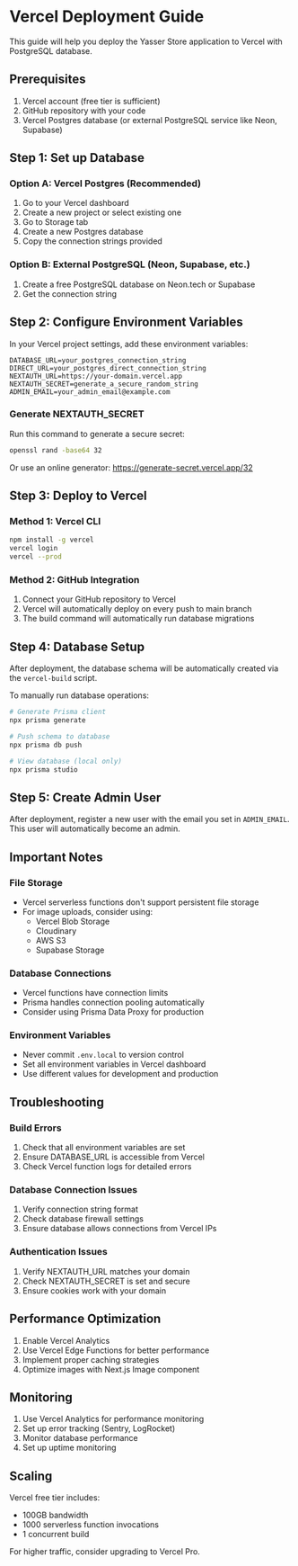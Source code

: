 # Vercel Deployment Guide

This guide will help you deploy the Yasser Store application to Vercel with PostgreSQL database.

## Prerequisites

1. Vercel account (free tier is sufficient)
2. GitHub repository with your code
3. Vercel Postgres database (or external PostgreSQL service like Neon, Supabase)

## Step 1: Set up Database

### Option A: Vercel Postgres (Recommended)

1. Go to your Vercel dashboard
2. Create a new project or select existing one
3. Go to Storage tab
4. Create a new Postgres database
5. Copy the connection strings provided

### Option B: External PostgreSQL (Neon, Supabase, etc.)

1. Create a free PostgreSQL database on Neon.tech or Supabase
2. Get the connection string

## Step 2: Configure Environment Variables

In your Vercel project settings, add these environment variables:

```
DATABASE_URL=your_postgres_connection_string
DIRECT_URL=your_postgres_direct_connection_string
NEXTAUTH_URL=https://your-domain.vercel.app
NEXTAUTH_SECRET=generate_a_secure_random_string
ADMIN_EMAIL=your_admin_email@example.com
```

### Generate NEXTAUTH_SECRET

Run this command to generate a secure secret:

```bash
openssl rand -base64 32
```

Or use an online generator: https://generate-secret.vercel.app/32

## Step 3: Deploy to Vercel

### Method 1: Vercel CLI

```bash
npm install -g vercel
vercel login
vercel --prod
```

### Method 2: GitHub Integration

1. Connect your GitHub repository to Vercel
2. Vercel will automatically deploy on every push to main branch
3. The build command will automatically run database migrations

## Step 4: Database Setup

After deployment, the database schema will be automatically created via the `vercel-build` script.

To manually run database operations:

```bash
# Generate Prisma client
npx prisma generate

# Push schema to database
npx prisma db push

# View database (local only)
npx prisma studio
```

## Step 5: Create Admin User

After deployment, register a new user with the email you set in `ADMIN_EMAIL`. This user will automatically become an admin.

## Important Notes

### File Storage

- Vercel serverless functions don't support persistent file storage
- For image uploads, consider using:
  - Vercel Blob Storage
  - Cloudinary
  - AWS S3
  - Supabase Storage

### Database Connections

- Vercel functions have connection limits
- Prisma handles connection pooling automatically
- Consider using Prisma Data Proxy for production

### Environment Variables

- Never commit `.env.local` to version control
- Set all environment variables in Vercel dashboard
- Use different values for development and production

## Troubleshooting

### Build Errors

1. Check that all environment variables are set
2. Ensure DATABASE_URL is accessible from Vercel
3. Check Vercel function logs for detailed errors

### Database Connection Issues

1. Verify connection string format
2. Check database firewall settings
3. Ensure database allows connections from Vercel IPs

### Authentication Issues

1. Verify NEXTAUTH_URL matches your domain
2. Check NEXTAUTH_SECRET is set and secure
3. Ensure cookies work with your domain

## Performance Optimization

1. Enable Vercel Analytics
2. Use Vercel Edge Functions for better performance
3. Implement proper caching strategies
4. Optimize images with Next.js Image component

## Monitoring

1. Use Vercel Analytics for performance monitoring
2. Set up error tracking (Sentry, LogRocket)
3. Monitor database performance
4. Set up uptime monitoring

## Scaling

Vercel free tier includes:
- 100GB bandwidth
- 1000 serverless function invocations
- 1 concurrent build

For higher traffic, consider upgrading to Vercel Pro.